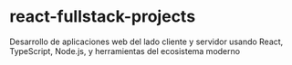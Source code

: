 # react-fullstack-projects
Desarrollo de aplicaciones web del lado cliente y servidor usando React, TypeScript, Node.js, y herramientas del ecosistema moderno
